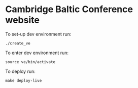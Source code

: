 # Cambridge Baltic Conference website

To set-up dev environment run:

    ./create_ve

To enter dev environment run:

    source ve/bin/activate

To deploy run:

	make deploy-live

